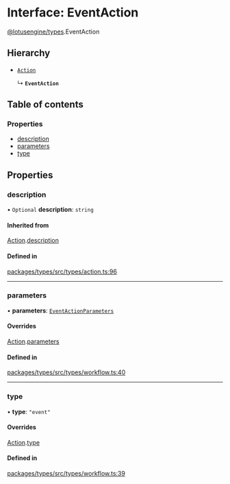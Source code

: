 # Interface: EventAction

[@lotusengine/types](../wiki/@lotusengine.types).EventAction

## Hierarchy

- [`Action`](../wiki/@lotusengine.types.Action)

  ↳ **`EventAction`**

## Table of contents

### Properties

- [description](../wiki/@lotusengine.types.EventAction#description)
- [parameters](../wiki/@lotusengine.types.EventAction#parameters)
- [type](../wiki/@lotusengine.types.EventAction#type)

## Properties

### description

• `Optional` **description**: `string`

#### Inherited from

[Action](../wiki/@lotusengine.types.Action).[description](../wiki/@lotusengine.types.Action#description)

#### Defined in

[packages/types/src/types/action.ts:96](https://github.com/lotusengine/sdk/blob/fdb90a3/packages/types/src/types/action.ts#L96)

___

### parameters

• **parameters**: [`EventActionParameters`](../wiki/@lotusengine.types.EventActionParameters)

#### Overrides

[Action](../wiki/@lotusengine.types.Action).[parameters](../wiki/@lotusengine.types.Action#parameters)

#### Defined in

[packages/types/src/types/workflow.ts:40](https://github.com/lotusengine/sdk/blob/fdb90a3/packages/types/src/types/workflow.ts#L40)

___

### type

• **type**: ``"event"``

#### Overrides

[Action](../wiki/@lotusengine.types.Action).[type](../wiki/@lotusengine.types.Action#type)

#### Defined in

[packages/types/src/types/workflow.ts:39](https://github.com/lotusengine/sdk/blob/fdb90a3/packages/types/src/types/workflow.ts#L39)
